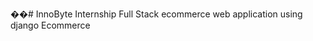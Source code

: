 ��#   InnoByte Internship 
Full Stack ecommerce web application using django
E c o m m e r c e 
 
 
